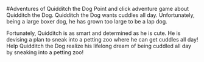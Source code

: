 #Adventures of Quidditch the Dog
Point and click adventure game about Quidditch the Dog.
Quidditch the Dog wants cuddles all day. Unfortunately, being a large boxer dog,
he has grown too large to be a lap dog.

Fortunately, Quidditch is as smart and determined as he is cute. He is devising
a plan to sneak into a petting zoo where he can get cuddles all day!
Help Quidditch the Dog realize his lifelong dream of being cuddled all day
by sneaking into a petting zoo!
